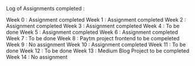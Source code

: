 Log of Assignments completed : 

Week 0 : Assignment completed 
Week 1 : Assignment completed 
Week 2 : Assignment completed 
Week 3 : Assignment completed 
Week 4 : To be done
Week 5 : Assignment completed 
Week 6 : Assignment completed 
Week 7 : To be done
Week 8 : Paytm project frontend to be compeleted
Week 9 : No assignment
Week 10 : Assignment completed 
Week 11 : To be done
Week 12 : To be done
Week 13 : Medium Blog Project to be completed
Week 14 : No assignment



